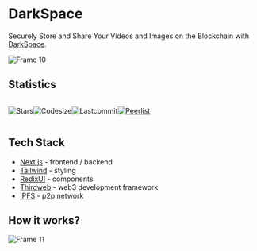 # DarkSpace
Securely Store and Share Your Videos and Images on the Blockchain with [DarkSpace](https://darkspace.vercel.app/).

![Frame 10](https://user-images.githubusercontent.com/53792139/218177195-9e8948d2-a745-443c-b0a9-61a4497c3a88.png)

## Statistics
<div style="display: flex; directiom:row">

  ![Stars](https://img.shields.io/github/stars/darkrove/darkspace?color=%239988B6&style=for-the-badge)

  ![Codesize](https://img.shields.io/github/languages/code-size/darkrove/darkspace?style=for-the-badge)

  ![Lastcommit](https://img.shields.io/github/last-commit/darkrove/darkspace?color=%23F213A4&style=for-the-badge)

  [![Peerlist](https://github-readme-badge.peerlist.io/api/sajjad?style=for-the-badge)](https://peerlist.io/sajjad)

</div>


## Tech Stack
- [Next.js](https://nextjs.org/) - frontend / backend
- [Tailwind](https://tailwindcss.com/) - styling
- [RedixUI](https://www.radix-ui.com/) - components
- [Thirdweb](https://thirdweb.com/) - web3 development framework
- [IPFS](https://ipfs.io/) - p2p network

## How it works?
![Frame 11](https://user-images.githubusercontent.com/53792139/218177211-cc70d8d2-a80c-423e-9b95-8af95e1f65c7.png)
